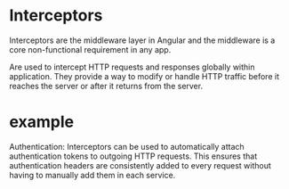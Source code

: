 # Interceptors

Interceptors are the middleware layer in Angular and the middleware is a core non-functional requirement in any app.

Are used to intercept HTTP requests and responses globally within application. They provide a way to modify or handle HTTP traffic before it reaches the server or after it returns from the server.

# example
Authentication: Interceptors can be used to automatically attach authentication tokens to outgoing HTTP requests. This ensures that authentication headers are consistently added to every request without having to manually add them in each service.
